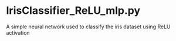 # IrisClassifier_ReLU_mlp.py
A simple neural network used to classify the iris dataset using ReLU activation

